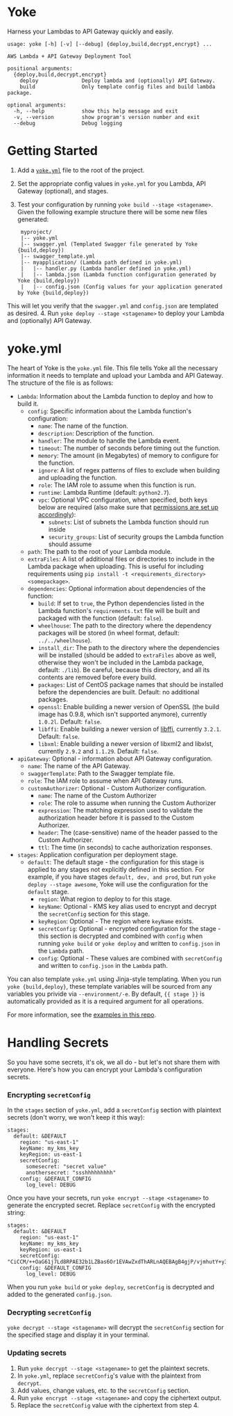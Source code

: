 Yoke
====

Harness your Lambdas to API Gateway quickly and easily.

```
usage: yoke [-h] [-v] [--debug] {deploy,build,decrypt,encrypt} ...

AWS Lambda + API Gateway Deployment Tool

positional arguments:
  {deploy,build,decrypt,encrypt}
    deploy              Deploy lambda and (optionally) API Gateway.
    build               Only template config files and build lambda package.

optional arguments:
  -h, --help            show this help message and exit
  -v, --version         show program's version number and exit
  --debug               Debug logging
```


# Getting Started
1. Add a [`yoke.yml`](#yokeyml) file to the root of the project.
2. Set the appropriate config values in `yoke.yml` for you Lambda, API Gateway (optional), and stages.
3. Test your configuration by running `yoke build --stage <stagename>`. Given the following example structure there will be some new files generated:

        myproject/
        |-- yoke.yml
        |-- swagger.yml (Templated Swagger file generated by Yoke {build,deploy})
        |-- swagger_template.yml
        |-- myapplication/ (Lambda path defined in yoke.yml)
        |   |-- handler.py (Lambda handler defined in yoke.yml)
        |   |-- lambda.json (Lambda function configuration generated by Yoke {build,deploy})
        |   |-- config.json (Config values for your application generated by Yoke {build,deploy})
This will let you verify that the `swagger.yml` and `config.json` are templated as desired.
4. Run `yoke deploy --stage <stagename>` to deploy your Lambda and (optionally) API Gateway.


# yoke.yml

The heart of Yoke is the `yoke.yml` file. This file tells Yoke all the necessary information it needs to template and upload your Lambda and API Gateway. The structure of the file is as follows:

* `Lambda`: Information about the Lambda function to deploy and how to build it.
  * `config`: Specific information about the Lambda function's configuration:
    * `name`: The name of the function.
    * `description`: Description of the function.
    * `handler`: The module to handle the Lambda event.
    * `timeout`: The number of seconds before timing out the function.
    * `memory`: The amount (in Megabytes) of memory to configure for the function.
    * `ignore`: A list of regex patterns of files to exclude when building and uploading the function.
    * `role`: The IAM role to assume when this function is run.
    * `runtime`: Lambda Runtime (default: `python2.7`).
    * `vpc`: Optional VPC configuration, when specified, both keys below are required (also make sure that [permissions are set up accordingly](http://docs.aws.amazon.com/lambda/latest/dg/vpc-ec-create-iam-role.html)):
      * `subnets`: List of subnets the Lambda function should run inside
      * `security_groups`: List of security groups the Lambda function should assume
  * `path`: The path to the root of your Lambda module.
  * `extraFiles`: A list of additional files or directories to include in the Lambda package when uploading. This is useful for including requirements using `pip install -t <requirements_directory> <somepackage>`.
  * `dependencies`: Optional information about dependencies of the function:
    * `build`: If set to `true`, the Python dependencies listed in the Lambda function's `requirements.txt` file will be built and packaged with the function (default: `false`).
    * `wheelhouse`: The path to the directory where the dependency packages will be stored (in wheel format, default: `../../wheelhouse`).
    * `install_dir`: The path to the directory where the dependencies will be installed (should be added to `extraFiles` above as well, otherwise they won't be included in the Lambda package, default: `./lib`). Be careful, because this directory, and all its contents are removed before every build.
    * `packages`: List of CentOS package names that should be installed before the dependencies are built. Default: no additional packages.
    * `openssl`: Enable building a newer version of OpenSSL (the build image has 0.9.8, which isn't supported anymore), currently `1.0.2l`. Default: `false`.
    * `libffi`: Enable building a newer version of [libffi](https://sourceware.org/libffi/), currently `3.2.1`. Default: `false`.
    * `libxml`: Enable building a newer version of libxml2 and libxlst, currently `2.9.2` and `1.1.29`. Default: `false`.
* `apiGateway`: Optional - information about API Gateway configuration.
  * `name`: The name of the API Gateway.
  * `swaggerTemplate`: Path to the Swagger template file.
  * `role`: The IAM role to assume when API Gateway runs.
  * `customAuthorizer`: Optional - Custom Authorizer configuration.
    * `name`: The name of the Custom Authorizer
    * `role`: The role to assume when running the Custom Authorizer
    * `expression`: The matching expression used to validate the authorization header before it is passed to the Custom Authorizer.
    * `header`: The (case-sensitive) name of the header passed to the Custom Authorizer.
    * `ttl`: The time (in seconds) to cache authorization responses.
* `stages`: Application configuration per deployment stage.
  * `default`: The default stage - the configuration for this stage is applied to any stages not explicitly defined in this section. For example, if you have stages `default, dev, and prod`, but run `yoke deploy --stage awesome`, Yoke will use the configuration for the `default` stage.
    * `region`: What region to deploy to for this stage.
    * `keyName`: Optional - KMS key alias used to encrypt and decrypt the `secretConfig` section for this stage.
    * `keyRegion`: Optional - The region where `keyName` exists.
    * `secretConfig`: Optional - encrypted configuration for the stage - this section is decrypted and combined with `config` when running `yoke build` or `yoke deploy` and written to `config.json` in the `Lambda` path.
    * `config`: Optional - These values are combined with `secretConfig` and written to `config.json` in the `Lambda` path.

You can also template `yoke.yml` using Jinja-style templating. When you run `yoke {build,deploy}`, these template variables will be sourced from any variables you privide via `--environment/-e`. By default, `{{ stage }}` is automatically provided as it is a required argument for all operations.

For more information, see the [examples in this repo](examples/).


# Handling Secrets
So you have some secrets, it's ok, we all do - but let's not share them with everyone. Here's how you can encrypt your Lambda's configuration secrets.

### Encrypting `secretConfig`
In the `stages` section of `yoke.yml`, add a `secretConfig` section with plaintext secrets (don't worry, we won't keep it this way):

```
stages:
  default: &DEFAULT
    region: "us-east-1"
    keyName: my_kms_key
    keyRegion: us-east-1
    secretConfig:
      somesecret: "secret value"
      anothersecret: "ssshhhhhhhhh"
    config: &DEFAULT_CONFIG
      log_level: DEBUG
```

Once you have your secrets, run `yoke encrypt --stage <stagename>` to generate the encrypted secret. Replace `secretConfig` with the encrypted string:

```
stages:
  default: &DEFAULT
    region: "us-east-1"
    keyName: my_kms_key
    keyRegion: us-east-1
    secretConfig: "CiCCM/++OaG61j7Ld8RPAE32b1LZBas6Or1EVAwZxdThARLnAQEBAgB4gjP/vjmhutY+y3fETwBN9m9S2QWrOjq9RFQMGcXU4QEAAAC+MIG7BgkqhkiG9w0BBwagga0wgaoCAQAwgaQGCSqGSIb3DQEHATAeBglghkgBZQMEAS4wEQQMJesOjJpuXDNgIfyKAgEQgHd7N0goSpc013D8CuSwaVqVWawgp9PJ6F/TkKKGFQVmL7PT+x72EknOFXNUriorHLBX/FBvopkRZLqxRTxRyW9T/Lwm1lXZjHuNF/JGNLr9+F9W8uNTREHf7ZjhfxHMmBG06oBtIWnwa0E8hPZ+XMy7TpzUu/DMXA=="
    config: &DEFAULT_CONFIG
      log_level: DEBUG
```

When you run `yoke build` or `yoke deploy`, `secretConfig` is decrypted and added to the generated `config.json`.


### Decrypting `secretConfig`

`yoke decrypt --stage <stagename>` will decrypt the `secretConfig` section for the specified stage and display it in your terminal.

### Updating secrets
1. Run `yoke decrypt --stage <stagename>` to get the plaintext secrets.
2. In `yoke.yml`, replace `secretConfig`'s value with the plaintext from `decrypt`.
3. Add values, change values, etc. to the `secretConfig` section.
4. Run `yoke encrypt --stage <stagename>` and copy the ciphertext output.
5. Replace the `secretConfig` value with the ciphertext from step 4.
